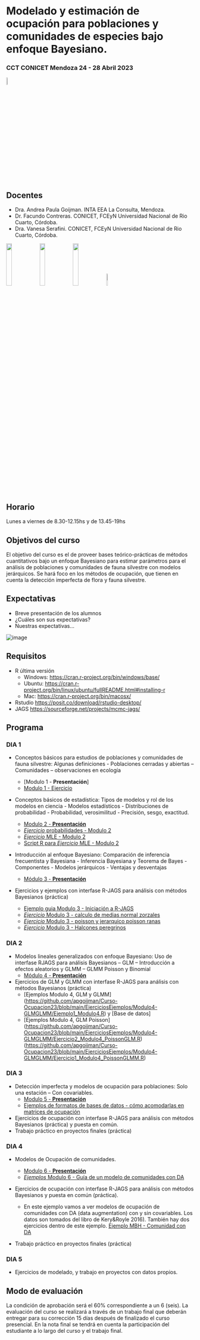 # Modelado y estimación de ocupación para poblaciones y comunidades de especies bajo enfoque Bayesiano.
### CCT CONICET Mendoza 24 - 28 Abril 2023 
<img src="https://github.com/apgoijman/Curso-Ocupacion23/blob/main/varios/Imagen4.png" width=7% height=7%>


## Docentes
- Dra. Andrea Paula Goijman. INTA EEA La Consulta, Mendoza. 
- Dr. Facundo Contreras. CONICET, FCEyN Universidad Nacional de Rio Cuarto, Córdoba. 
- Dra. Vanesa Serafini. CONICET, FCEyN Universidad Nacional de Rio Cuarto, Córdoba. 

<img src="https://github.com/apgoijman/Curso-Ocupacion23/blob/main/varios/Imagen2.png" width=17% height=17%>    <img src="https://github.com/apgoijman/Curso-Ocupacion23/blob/main/varios/Imagen3.png" width=17% height=17%>   <img src="https://github.com/apgoijman/Curso-Ocupacion23/blob/main/varios/logo_giepco.png" width=17% height=17%>    <img src="https://github.com/apgoijman/Curso-Ocupacion23/blob/main/images.png" width=9% height=9%>

## Horario
Lunes a viernes de 8.30-12.15hs y de 13.45-19hs

## Objetivos del curso
El objetivo del curso es el de proveer bases teórico-prácticas de métodos cuantitativos bajo un enfoque Bayesiano para estimar parámetros para el análisis de poblaciones y comunidades de fauna silvestre con modelos jerárquicos. Se hará foco en los métodos de ocupación, que tienen en cuenta la detección imperfecta de flora y fauna silvestre.

## Expectativas
- Breve presentación de los alumnos
- ¿Cuáles son sus expectativas? 
- Nuestras expectativas...

![image](https://user-images.githubusercontent.com/124918841/222793849-89917531-59a4-4047-93ab-1148d1030d38.png)


## Requisitos
- R última versión
    - Windows: https://cran.r-project.org/bin/windows/base/
     -  Ubuntu: https://cran.r-project.org/bin/linux/ubuntu/fullREADME.html#installing-r
     - Mac: https://cran.r-project.org/bin/macosx/
- Rstudio https://posit.co/download/rstudio-desktop/
- JAGS https://sourceforge.net/projects/mcmc-jags/

## Programa

### DIA 1
- Conceptos básicos para estudios de poblaciones y comunidades de fauna silvestre: Algunas definiciones - Poblaciones cerradas y abiertas – Comunidades – observaciones en ecología
    - [Modulo 1 - **Presentación**]
    - [Modulo 1 - Ejercicio](https://github.com/apgoijman/Curso-Ocupacion23/blob/main/EjerciciosEjemplos/Modulo1-Intro/Modulo%201.R)

- Conceptos básicos de estadística: Tipos de modelos y rol de los modelos en ciencia - Modelos estadísticos - Distribuciones de probabilidad - Probabilidad,
verosimilitud - Precisión, sesgo, exactitud. 
    - [Modulo 2 - **Presentación**](https://github.com/apgoijman/Curso-Ocupacion23/files/10883613/Modulo.2_Occupacion2023.pdf)
    - [*Ejercicio* probabilidades - Modulo 2](https://github.com/apgoijman/Curso-Ocupacion23/blob/main/EjerciciosEjemplos/Modulo2-Probabilidades/Ejercicio1_Modulo2_Probabilidades.R)
    - [*Ejercicio* MLE - Modulo 2](https://github.com/apgoijman/Curso-Ocupacion23/blob/main/EjerciciosEjemplos/Modulo2-Probabilidades/Ejercicio2-Modulo2.pdf)
    - [Script R para *Ejercicio* MLE - Modulo 2](https://github.com/apgoijman/Curso-Ocupacion23/blob/main/EjerciciosEjemplos/Modulo2-Probabilidades/Ejercicio2-Modulo2-LikelihhodBinomial.R)

- Introducción al enfoque Bayesiano: Comparación de inferencia frecuentista y Bayesiana - Inferencia Bayesiana y Teorema de Bayes -Componentes - Modelos jerárquicos - Ventajas y desventajas 
     - [Módulo 3 - **Presentación**](https://github.com/apgoijman/Curso-Ocupacion23/blob/main/Modulo%203_Ocupacion2023.pdf) 
- Ejercicios y ejemplos con interfase R-JAGS para análisis con métodos Bayesianos (práctica) 
    - [Ejemplo guia Modulo 3 - Iniciación a R-JAGS](https://github.com/apgoijman/Curso-Ocupacion23/blob/main/EjerciciosEjemplos/Modulo3-Bayes/Ejemplo%20Modulo3.md)
    - [*Ejercicio* Modulo 3 - calculo de medias normal zorzales](https://github.com/apgoijman/Curso-Ocupacion23/blob/main/EjerciciosEjemplos/Modulo3-Bayes/Ejemplo1-Modulo3-Media.R)
    - [*Ejercicio* Modulo 3 - poisson y jerarquico poisson ranas](https://github.com/apgoijman/Curso-Ocupacion23/blob/main/EjerciciosEjemplos/Modulo3-Bayes/Ejemplo2-Modulo3-Jerarquico.R)
    - [*Ejercicio* Modulo 3 - Halcones peregrinos](https://github.com/apgoijman/Curso-Ocupacion23/blob/main/EjerciciosEjemplos/Modulo3-Bayes/Ejercicio1%20-%20Modulo%203.R)
 

### DIA 2
- Modelos lineales generalizados con enfoque Bayesiano: Uso de interfase RJAGS para análisis Bayesianos – GLM – Introducción a efectos aleatorios y GLMM – GLMM Poisson y Binomial
    - [Módulo 4 - **Presentación**](https://github.com/apgoijman/Curso-Ocupacion23/blob/main/Modulo%204_Occupacion2023.pdf)
- Ejercicios de GLM y GLMM con interfase R-JAGS para análisis con métodos Bayesianos (práctica) 
    - [Ejemplos Modulo 4, GLM y GLMM] (https://github.com/apgoijman/Curso-Ocupacion23/blob/main/EjerciciosEjemplos/Modulo4-GLMGLMM/Ejemplo1_Modulo4.R) y [Base de datos] 
    - [Ejemplos Modulo 4, GLM Poisson] (https://github.com/apgoijman/Curso-Ocupacion23/blob/main/EjerciciosEjemplos/Modulo4-GLMGLMM/Ejercicio2_Modulo4_PoissonGLM.R)
    (https://github.com/apgoijman/Curso-Ocupacion23/blob/main/EjerciciosEjemplos/Modulo4-GLMGLMM/Ejercicio1_Modulo4_PoissonGLMM.R)

### DIA 3
- Detección imperfecta y modelos de ocupación para poblaciones: Solo una estación – Con covariables.
    - [Modulo 5 - **Presentación**](https://github.com/apgoijman/Curso-Ocupacion23/files/11214935/Modulo.5_Occupacion2023.pdf)
    - [Ejemplos de formatos de bases de datos - cómo acomodarlas en matrices de ocupación](https://github.com/apgoijman/Curso-Ocupacion23/files/10824363/Formatos.de.bases.de.datos.pdf)
- Ejercicios de ocupación con interfase R-JAGS para análisis con métodos Bayesianos (práctica) y puesta en común.
- Trabajo práctico en proyectos finales (práctica)



### DIA 4
- Modelos de Ocupación de comunidades.
    - [Modulo 6 - **Presentación**](https://github.com/apgoijman/Curso-Ocupacion23/files/11254905/Modulo.6_Occupacion2023.pdf)
    - [*Ejemplos* Modulo 6 - Guía de un modelo de comunidades con DA](https://github.com/apgoijman/Curso-Ocupacion23/blob/main/EjerciciosEjemplos/Modulo6-OcupacionComunidad/Ejemplo%20Modulo%206.md)
    
- Ejercicios de ocupación con interfase R-JAGS para análisis con métodos Bayesianos y puesta en común (práctica).
    - En este ejemplo vamos a ver modelos de ocupación de comunidades con DA (data augmentation) con y sin covariables. Los datos son tomados del libro de Kery&Royle 2016). También hay dos ejercicios dentro de este ejemplo. [Ejemplo MBH - Comunidad con DA](https://github.com/apgoijman/Curso-Ocupacion23/blob/main/EjerciciosEjemplos/Modulo6-OcupacionComunidad/Modulo%206%20-%20Comunidad%20I%20-%20MHB%20Bird%20survey.R)
- Trabajo práctico en proyectos finales (práctica)

### DIA 5
- Ejercicios de modelado, y trabajo en proyectos con datos propios.


## Modo de evaluación
La condición de aprobación será el 60% correspondiente a un 6 (seis). La evaluación del curso se realizará a través de un trabajo final que deberán entregar para su corrección 15 días después de finalizado el curso presencial. En la nota final se tendrá en cuenta la participación del estudiante a lo largo del curso y el trabajo final.

